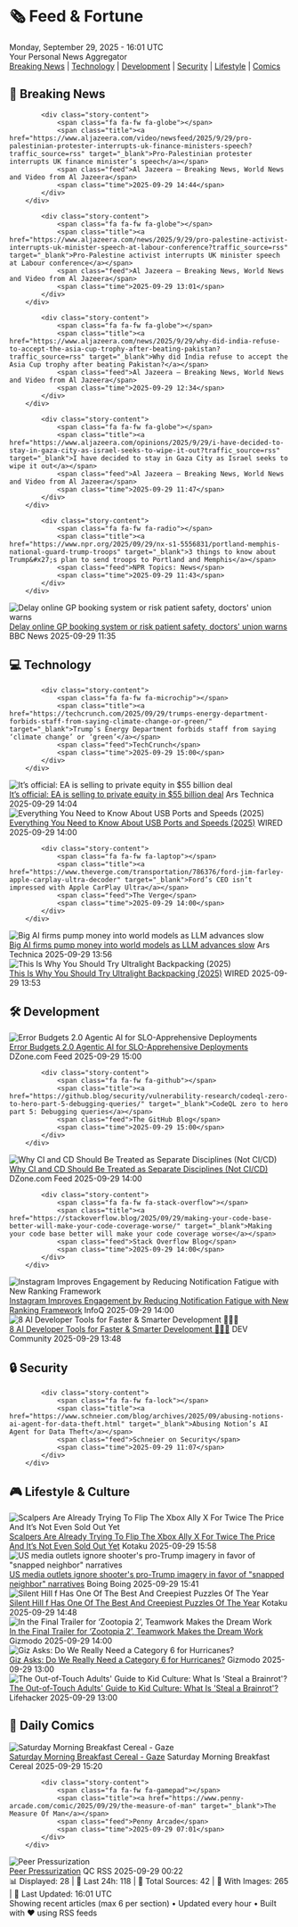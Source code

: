 <!-- Processing 54 RSS feeds at 2025-09-29 16:01:43 UTC -->
<!-- Processing: Saturday Morning Breakfast Cereal -->
<!-- Processing: Penny Arcade -->
<!-- Processing: Poorly Drawn Lines -->
<!-- Processing: Garfield -->
<!-- Processing: Cyanide & Happiness -->
<!-- Processing: Girl Genius -->
<!-- Processing: CNN Top Stories -->
<!-- Processing: CNN Breaking News -->
<!-- Processing: BBC Breaking News -->
<!-- Processing: CBC News -->
<!-- Error processing https://rss.cbc.ca/lineup/topstories.xml: The read operation timed out -->
<!-- Processing: Reuters Top News -->
<!-- Processing: Reuters World News -->
<!-- Processing: Associated Press Breaking -->
<!-- Processing: NBC News Breaking -->
<!-- Processing: Guardian World News -->
<!-- Processing: Sky News World -->
<!-- Processing: WIRED -->
<!-- Processing: Slashdot -->
<!-- Processing: Lobsters Python -->
<!-- Processing: Hacker News -->
<!-- Processing: StackOverflow Blog -->
<!-- Processing: It's FOSS -->
<!-- Processing: GitHub Blog -->
<!-- Processing: Martin Fowler -->
<!-- Processing: Coding Horror -->
<!-- Processing: Kotaku -->
<!-- Processing: Boing Boing -->
<!-- Generated 5 new posts out of 27 feeds processed -->
<div class="newspaper-header">
    <h1 class="newspaper-title">🗞️ Feed & Fortune</h1>
    <div class="newspaper-date">Monday, September 29, 2025 - 16:01 UTC</div>
    <div class="newspaper-subtitle">Your Personal News Aggregator</div>
</div>

<div class="newspaper-nav">
    <a href="#breaking">Breaking News</a> |
    <a href="#tech">Technology</a> |
    <a href="#dev">Development</a> |
    <a href="#security">Security</a> |
    <a href="#lifestyle">Lifestyle</a> |
    <a href="#webcomics">Comics</a>
</div>

<div class="news-section breaking-news" id="breaking">
<h2 class="section-header">🚨 Breaking News</h2>
<div class="stories-container">
<div class="story">
            
            <div class="story-content">
                <span class="fa fa-fw fa-globe"></span>
                <span class="title"><a href="https://www.aljazeera.com/video/newsfeed/2025/9/29/pro-palestinian-protester-interrupts-uk-finance-ministers-speech?traffic_source=rss" target="_blank">Pro-Palestinian protester interrupts UK finance minister’s speech</a></span>
                <span class="feed">Al Jazeera – Breaking News, World News and Video from Al Jazeera</span>
                <span class="time">2025-09-29 14:44</span>
            </div>
        </div>
<div class="story">
            
            <div class="story-content">
                <span class="fa fa-fw fa-globe"></span>
                <span class="title"><a href="https://www.aljazeera.com/news/2025/9/29/pro-palestine-activist-interrupts-uk-minister-speech-at-labour-conference?traffic_source=rss" target="_blank">Pro-Palestine activist interrupts UK minister speech at Labour conference</a></span>
                <span class="feed">Al Jazeera – Breaking News, World News and Video from Al Jazeera</span>
                <span class="time">2025-09-29 13:01</span>
            </div>
        </div>
<div class="story">
            
            <div class="story-content">
                <span class="fa fa-fw fa-globe"></span>
                <span class="title"><a href="https://www.aljazeera.com/news/2025/9/29/why-did-india-refuse-to-accept-the-asia-cup-trophy-after-beating-pakistan?traffic_source=rss" target="_blank">Why did India refuse to accept the Asia Cup trophy after beating Pakistan?</a></span>
                <span class="feed">Al Jazeera – Breaking News, World News and Video from Al Jazeera</span>
                <span class="time">2025-09-29 12:34</span>
            </div>
        </div>
<div class="story">
            
            <div class="story-content">
                <span class="fa fa-fw fa-globe"></span>
                <span class="title"><a href="https://www.aljazeera.com/opinions/2025/9/29/i-have-decided-to-stay-in-gaza-city-as-israel-seeks-to-wipe-it-out?traffic_source=rss" target="_blank">I have decided to stay in Gaza City as Israel seeks to wipe it out</a></span>
                <span class="feed">Al Jazeera – Breaking News, World News and Video from Al Jazeera</span>
                <span class="time">2025-09-29 11:47</span>
            </div>
        </div>
<div class="story">
            
            <div class="story-content">
                <span class="fa fa-fw fa-radio"></span>
                <span class="title"><a href="https://www.npr.org/2025/09/29/nx-s1-5556831/portland-memphis-national-guard-trump-troops" target="_blank">3 things to know about Trump&#x27;s plan to send troops to Portland and Memphis</a></span>
                <span class="feed">NPR Topics: News</span>
                <span class="time">2025-09-29 11:43</span>
            </div>
        </div>
<div class="story">
            <img src="https://ichef.bbci.co.uk/ace/standard/240/cpsprodpb/ff07/live/5a5e1710-9d22-11f0-928c-71dbb8619e94.jpg" alt="Delay online GP booking system or risk patient safety, doctors&#x27; union warns" class="story-image" loading="lazy" onerror="this.style.display='none'">
            <div class="story-content">
                <span class="fa fa-fw fa-flag"></span>
                <span class="title"><a href="https://www.bbc.com/news/articles/cqje8dljz7eo?at_medium=RSS&at_campaign=rss" target="_blank">Delay online GP booking system or risk patient safety, doctors&#x27; union warns</a></span>
                <span class="feed">BBC News</span>
                <span class="time">2025-09-29 11:35</span>
            </div>
        </div>
</div>
</div>
<div class="news-section tech-news" id="tech">
<h2 class="section-header">💻 Technology</h2>
<div class="stories-container">
<div class="story">
            
            <div class="story-content">
                <span class="fa fa-fw fa-microchip"></span>
                <span class="title"><a href="https://techcrunch.com/2025/09/29/trumps-energy-department-forbids-staff-from-saying-climate-change-or-green/" target="_blank">Trump’s Energy Department forbids staff from saying ‘climate change’ or ‘green’</a></span>
                <span class="feed">TechCrunch</span>
                <span class="time">2025-09-29 15:00</span>
            </div>
        </div>
<div class="story">
            <img src="https://cdn.arstechnica.net/wp-content/uploads/2025/09/eaoldlogo4-500x500-1759154177.png" alt="It’s official: EA is selling to private equity in $55 billion deal" class="story-image" loading="lazy" onerror="this.style.display='none'">
            <div class="story-content">
                <span class="fa fa-fw fa-cog"></span>
                <span class="title"><a href="https://arstechnica.com/gaming/2025/09/its-official-ea-is-selling-to-private-equity-in-55-billion-deal/" target="_blank">It’s official: EA is selling to private equity in $55 billion deal</a></span>
                <span class="feed">Ars Technica</span>
                <span class="time">2025-09-29 14:04</span>
            </div>
        </div>
<div class="story">
            <img src="https://media.wired.com/photos/668456d96ab7c38573065b54/master/pass/USB%20plugs-GettyImages-1599458879-TarikVision%20(cropped).jpg" alt="Everything You Need to Know About USB Ports and Speeds (2025)" class="story-image" loading="lazy" onerror="this.style.display='none'">
            <div class="story-content">
                <span class="fa fa-fw fa-bolt"></span>
                <span class="title"><a href="https://www.wired.com/story/usb-ports-speeds-generations-and-thunderbolt-explained/" target="_blank">Everything You Need to Know About USB Ports and Speeds (2025)</a></span>
                <span class="feed">WIRED</span>
                <span class="time">2025-09-29 14:00</span>
            </div>
        </div>
<div class="story">
            
            <div class="story-content">
                <span class="fa fa-fw fa-laptop"></span>
                <span class="title"><a href="https://www.theverge.com/transportation/786376/ford-jim-farley-apple-carplay-ultra-decoder" target="_blank">Ford’s CEO isn’t impressed with Apple CarPlay Ultra</a></span>
                <span class="feed">The Verge</span>
                <span class="time">2025-09-29 14:00</span>
            </div>
        </div>
<div class="story">
            <img src="https://cdn.arstechnica.net/wp-content/uploads/2025/09/aifirms-500x500.jpg" alt="Big AI firms pump money into world models as LLM advances slow" class="story-image" loading="lazy" onerror="this.style.display='none'">
            <div class="story-content">
                <span class="fa fa-fw fa-cog"></span>
                <span class="title"><a href="https://arstechnica.com/ai/2025/09/big-ai-firms-pump-money-into-world-models-as-llm-advances-slow/" target="_blank">Big AI firms pump money into world models as LLM advances slow</a></span>
                <span class="feed">Ars Technica</span>
                <span class="time">2025-09-29 13:56</span>
            </div>
        </div>
<div class="story">
            <img src="https://media.wired.com/photos/68d88bfb1d819925304abb29/master/pass/Lunar%20Solo%20Tent%2003%20SOURCE%20Scott%20Gilbertson.jpg" alt="This Is Why You Should Try Ultralight Backpacking (2025)" class="story-image" loading="lazy" onerror="this.style.display='none'">
            <div class="story-content">
                <span class="fa fa-fw fa-bolt"></span>
                <span class="title"><a href="https://www.wired.com/story/what-is-ultralight-backpacking/" target="_blank">This Is Why You Should Try Ultralight Backpacking (2025)</a></span>
                <span class="feed">WIRED</span>
                <span class="time">2025-09-29 13:53</span>
            </div>
        </div>
</div>
</div>
<div class="news-section dev-news" id="dev">
<h2 class="section-header">🛠️ Development</h2>
<div class="stories-container">
<div class="story">
            <img src="https://dz2cdn1.dzone.com/thumbnail?fid=18663449&w=600" alt="Error Budgets 2.0 Agentic AI for SLO-Apprehensive Deployments" class="story-image" loading="lazy" onerror="this.style.display='none'">
            <div class="story-content">
                <span class="fa fa-fw fa-newspaper"></span>
                <span class="title"><a href="https://dzone.com/articles/agentic-ai-error-budgets-slo-deployments" target="_blank">Error Budgets 2.0 Agentic AI for SLO-Apprehensive Deployments</a></span>
                <span class="feed">DZone.com Feed</span>
                <span class="time">2025-09-29 15:00</span>
            </div>
        </div>
<div class="story">
            
            <div class="story-content">
                <span class="fa fa-fw fa-github"></span>
                <span class="title"><a href="https://github.blog/security/vulnerability-research/codeql-zero-to-hero-part-5-debugging-queries/" target="_blank">CodeQL zero to hero part 5: Debugging queries</a></span>
                <span class="feed">The GitHub Blog</span>
                <span class="time">2025-09-29 15:00</span>
            </div>
        </div>
<div class="story">
            <img src="https://dz2cdn1.dzone.com/thumbnail?fid=18663224&w=600" alt="Why CI and CD Should Be Treated as Separate Disciplines (Not CI/CD)" class="story-image" loading="lazy" onerror="this.style.display='none'">
            <div class="story-content">
                <span class="fa fa-fw fa-newspaper"></span>
                <span class="title"><a href="https://dzone.com/articles/ci-and-cd-not-cicd" target="_blank">Why CI and CD Should Be Treated as Separate Disciplines (Not CI/CD)</a></span>
                <span class="feed">DZone.com Feed</span>
                <span class="time">2025-09-29 14:00</span>
            </div>
        </div>
<div class="story">
            
            <div class="story-content">
                <span class="fa fa-fw fa-stack-overflow"></span>
                <span class="title"><a href="https://stackoverflow.blog/2025/09/29/making-your-code-base-better-will-make-your-code-coverage-worse/" target="_blank">Making your code base better will make your code coverage worse</a></span>
                <span class="feed">Stack Overflow Blog</span>
                <span class="time">2025-09-29 14:00</span>
            </div>
        </div>
<div class="story">
            <img src="https://res.infoq.com/news/2025/09/instagram-notification-ranking/en/headerimage/generatedHeaderImage-1758738378943.jpg" alt="Instagram Improves Engagement by Reducing Notification Fatigue with New Ranking Framework" class="story-image" loading="lazy" onerror="this.style.display='none'">
            <div class="story-content">
                <span class="fa fa-fw fa-info-circle"></span>
                <span class="title"><a href="https://www.infoq.com/news/2025/09/instagram-notification-ranking/?utm_campaign=infoq_content&utm_source=infoq&utm_medium=feed&utm_term=global" target="_blank">Instagram Improves Engagement by Reducing Notification Fatigue with New Ranking Framework</a></span>
                <span class="feed">InfoQ</span>
                <span class="time">2025-09-29 14:00</span>
            </div>
        </div>
<div class="story">
            <img src="https://media2.dev.to/dynamic/image/width=800%2Cheight=%2Cfit=scale-down%2Cgravity=auto%2Cformat=auto/https%3A%2F%2Fdev-to-uploads.s3.amazonaws.com%2Fuploads%2Farticles%2Fn02m09lmirq3abq75nbl.jpg" alt="8 AI Developer Tools for Faster &amp; Smarter Development 👨‍💻🚀" class="story-image" loading="lazy" onerror="this.style.display='none'">
            <div class="story-content">
                <span class="fa fa-fw fa-code"></span>
                <span class="title"><a href="https://dev.to/madza/8-ai-developer-tools-for-faster-smarter-development-gpo" target="_blank">8 AI Developer Tools for Faster &amp; Smarter Development 👨‍💻🚀</a></span>
                <span class="feed">DEV Community</span>
                <span class="time">2025-09-29 13:48</span>
            </div>
        </div>
</div>
</div>
<div class="news-section security-news" id="security">
<h2 class="section-header">🔒 Security</h2>
<div class="stories-container">
<div class="story">
            
            <div class="story-content">
                <span class="fa fa-fw fa-lock"></span>
                <span class="title"><a href="https://www.schneier.com/blog/archives/2025/09/abusing-notions-ai-agent-for-data-theft.html" target="_blank">Abusing Notion’s AI Agent for Data Theft</a></span>
                <span class="feed">Schneier on Security</span>
                <span class="time">2025-09-29 11:07</span>
            </div>
        </div>
</div>
</div>
<div class="news-section lifestyle-news" id="lifestyle">
<h2 class="section-header">🎮 Lifestyle & Culture</h2>
<div class="stories-container">
<div class="story">
            <img src="https://kotaku.com/app/uploads/2025/09/ally-ebay-main.jpg" alt="Scalpers Are Already Trying To Flip The Xbox Ally X For Twice The Price And It’s Not Even Sold Out Yet" class="story-image" loading="lazy" onerror="this.style.display='none'">
            <div class="story-content">
                <span class="fa fa-fw fa-gamepad"></span>
                <span class="title"><a href="https://kotaku.com/xbox-rog-ally-x-price-ebay-asus-microsoft-2000629892" target="_blank">Scalpers Are Already Trying To Flip The Xbox Ally X For Twice The Price And It’s Not Even Sold Out Yet</a></span>
                <span class="feed">Kotaku</span>
                <span class="time">2025-09-29 15:58</span>
            </div>
        </div>
<div class="story">
            <img src="https://i0.wp.com/boingboing.net/wp-content/uploads/2025/09/image-40-e1759160244801.png?fit=600%2C488&amp;quality=55&amp;ssl=1" alt="US media outlets ignore shooter&#x27;s pro-Trump imagery in favor of &quot;snapped neighbor&quot; narratives" class="story-image" loading="lazy" onerror="this.style.display='none'">
            <div class="story-content">
                <span class="fa fa-fw fa-arrow-right"></span>
                <span class="title"><a href="https://boingboing.net/2025/09/29/us-media-outlets-ignore-shooters-pro-trump-imagery-in-favor-of-snapped-neighbor-narratives.html" target="_blank">US media outlets ignore shooter&#x27;s pro-Trump imagery in favor of &quot;snapped neighbor&quot; narratives</a></span>
                <span class="feed">Boing Boing</span>
                <span class="time">2025-09-29 15:41</span>
            </div>
        </div>
<div class="story">
            <img src="https://kotaku.com/app/uploads/2025/09/PUZZLE-MAIN.jpg" alt="Silent Hill f Has One Of The Best And Creepiest Puzzles Of The Year" class="story-image" loading="lazy" onerror="this.style.display='none'">
            <div class="story-content">
                <span class="fa fa-fw fa-gamepad"></span>
                <span class="title"><a href="https://kotaku.com/silent-hill-f-scarecrow-puzzle-field-hinako-2000629866" target="_blank">Silent Hill f Has One Of The Best And Creepiest Puzzles Of The Year</a></span>
                <span class="feed">Kotaku</span>
                <span class="time">2025-09-29 14:48</span>
            </div>
        </div>
<div class="story">
            <img src="https://gizmodo.com/app/uploads/2025/09/zootopia-2-final-trailer-disney-1280x853.jpg" alt="In the Final Trailer for ‘Zootopia 2’, Teamwork Makes the Dream Work" class="story-image" loading="lazy" onerror="this.style.display='none'">
            <div class="story-content">
                <span class="fa fa-fw fa-computer"></span>
                <span class="title"><a href="https://gizmodo.com/zootopia-2-final-trailer-key-huy-quan-2000664942" target="_blank">In the Final Trailer for ‘Zootopia 2’, Teamwork Makes the Dream Work</a></span>
                <span class="feed">Gizmodo</span>
                <span class="time">2025-09-29 14:00</span>
            </div>
        </div>
<div class="story">
            <img src="https://gizmodo.com/app/uploads/2025/09/hurricane-milton-1280x853.jpg" alt="Giz Asks: Do We Really Need a Category 6 for Hurricanes?" class="story-image" loading="lazy" onerror="this.style.display='none'">
            <div class="story-content">
                <span class="fa fa-fw fa-computer"></span>
                <span class="title"><a href="https://gizmodo.com/giz-asks-do-we-really-need-a-category-6-for-hurricanes-2000664420" target="_blank">Giz Asks: Do We Really Need a Category 6 for Hurricanes?</a></span>
                <span class="feed">Gizmodo</span>
                <span class="time">2025-09-29 13:00</span>
            </div>
        </div>
<div class="story">
            <img src="https://lifehacker.com/imagery/articles/01K649GJ4VVE65V8BZDEQYDAGH/hero-image.png" alt="The Out-of-Touch Adults&#x27; Guide to Kid Culture: What Is &#x27;Steal a Brainrot&#x27;?" class="story-image" loading="lazy" onerror="this.style.display='none'">
            <div class="story-content">
                <span class="fa fa-fw fa-life-ring"></span>
                <span class="title"><a href="https://lifehacker.com/entertainment/the-out-of-touch-adults-guide-to-kid-culture-steal-a-brainrot?utm_medium=RSS" target="_blank">The Out-of-Touch Adults&#x27; Guide to Kid Culture: What Is &#x27;Steal a Brainrot&#x27;?</a></span>
                <span class="feed">Lifehacker</span>
                <span class="time">2025-09-29 13:00</span>
            </div>
        </div>
</div>
</div>
<div class="news-section webcomics-section" id="webcomics">
<h2 class="section-header">🎨 Daily Comics</h2>
<div class="stories-container">
<div class="story">
            <img src="https://www.smbc-comics.com/comics/1758852831-20250929.png" alt="Saturday Morning Breakfast Cereal - Gaze" class="story-image" loading="lazy" onerror="this.style.display='none'">
            <div class="story-content">
                <span class="fa fa-fw fa-smile"></span>
                <span class="title"><a href="https://www.smbc-comics.com/comic/gaze" target="_blank">Saturday Morning Breakfast Cereal - Gaze</a></span>
                <span class="feed">Saturday Morning Breakfast Cereal</span>
                <span class="time">2025-09-29 15:20</span>
            </div>
        </div>
<div class="story">
            
            <div class="story-content">
                <span class="fa fa-fw fa-gamepad"></span>
                <span class="title"><a href="https://www.penny-arcade.com/comic/2025/09/29/the-measure-of-man" target="_blank">The Measure Of Man</a></span>
                <span class="feed">Penny Arcade</span>
                <span class="time">2025-09-29 07:01</span>
            </div>
        </div>
<div class="story">
            <img src="http://www.questionablecontent.net/comics/5667.png" alt="Peer Pressurization" class="story-image" loading="lazy" onerror="this.style.display='none'">
            <div class="story-content">
                <span class="fa fa-fw fa-music"></span>
                <span class="title"><a href="http://questionablecontent.net/view.php?comic=5667" target="_blank">Peer Pressurization</a></span>
                <span class="feed">QC RSS</span>
                <span class="time">2025-09-29 00:22</span>
            </div>
        </div>
</div>
</div>

<div class="newspaper-footer">
    <div class="stats">
        📊 Displayed: 28 | 📅 Last 24h: 118 | 📡 Total Sources: 42 | 📸 With Images: 265 |
        🔄 Last Updated: 16:01 UTC
    </div>
    <div class="footer-note">
        Showing recent articles (max 6 per section) • Updated every hour • Built with ❤️ using RSS feeds
    </div>
</div>
